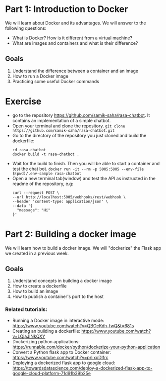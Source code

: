 # Part 1: Introduction to Docker

We will learn about Docker and its advantages. We will answer to the following questions:
- What is Docker? How is it different from a virtual machine?
- What are images and containers and what is their difference?

## Goals

1. Understand the difference between a container and an image
2. How to run a Docker image
3. Practicing some useful Docker commands

# Exercise
- go to the repository https://github.com/samik-saha/rasa-chatbot. It contains an implementation of a simple chatbot.
- Open your terminal and clone the repository. `git clone https://github.com/samik-saha/rasa-chatbot.git`
- Go to the directory of the repository you just cloned and build the dockerfile:
  ```
  cd rasa-chatbot
  docker build -t rasa-chatbot .
  ```
- Wait for the build to finish. Then you will be able to start a container and test the chat bot.
  `docker run -it --rm -p 5005:5005 --env-file $(pwd)/.env-sample rasa-chatbot`
- Open a new terminal tab(window) and test the API as instructed in the readme of the repository, e.g:
  ```
  curl --request POST \
  --url http://localhost:5005/webhooks/rest/webhook \
  --header 'content-type: application/json' \
  --data '{
    "message": "Hi"
  }'
  ```
# Part 2: Building a docker image

We will learn how to build a docker image. We will "dockerize" the Flask app we created in a previous week.

## Goals

1. Understand concepts in building a docker image
2. How to create a dockerfile
3. How to build an image
4. How to publish a container's port to the host

### Related tutorials:

- Running a Docker image in interactive mode: https://www.youtube.com/watch?v=QBOcKdh-fwQ&t=681s
- Creating an building a dockerfile: https://www.youtube.com/watch?v=LQjaJINkQXY
- Dockerizing python applications: https://runnable.com/docker/python/dockerize-your-python-application
- Convert a Python flask app to Docker container: https://www.youtube.com/watch?v=prlixoDIfrc
- Deploying a dockerized flask app to google cloud: https://towardsdatascience.com/deploy-a-dockerized-flask-app-to-google-cloud-platform-71d91b39b25e

